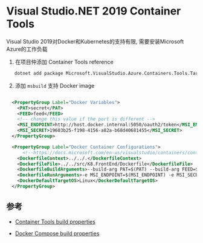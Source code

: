 # Visual Studio.NET 2019 Container Tools

Visual Studio 2019对Docker和Kubernetes的支持有限, 需要安装Microsoft Azure的工作负载

1. 在项目仲添加 Container Tools reference

```bash
   dotnet add package Microsoft.VisualStudio.Azure.Containers.Tools.Targets
```

2. 添加 `msbuild` 支持 Docker image

```xml

  <PropertyGroup Label="Docker Variables">
    <PAT>secret</PAT>
    <FEED>feed</FEED>
    <!-- change this value if the port is different -->
    <MSI_ENDPOINT>http://host.docker.internal:5050/oauth2/token</MSI_ENDPOINT>
    <MSI_SECRET>19603b25-f198-4156-a82a-b68d40681455</MSI_SECRET>
  </PropertyGroup>

  <PropertyGroup Label="Docker Container Configurations">
      <!--https://docs.microsoft.com/en-us/visualstudio/containers/container-msbuild-properties?view=vs-2019-->
    <DockerfileContext>../../.</DockerfileContext>
    <DockerfileFile>../../src/K8.FrontEnd/Dockerfile</DockerfileFile>
    <DockerfileBuildArguments>--build-arg PAT=$(PAT) --build-arg FEED=$(FEED) --build-arg MSI_ENDPOINT=$(MSI_ENDPOINT) --build-arg MSI_SECRET=$(MSI_SECRET)</DockerfileBuildArguments>
    <DockerfileRunArguments>-e MSI_ENDPOINT=$(MSI_ENDPOINT) -e MSI_SECRET=$(MSI_SECRET)</DockerfileRunArguments>
    <DockerDefaultTargetOS>Linux</DockerDefaultTargetOS>
  </PropertyGroup>

```

## 参考

- [Container Tools build properties](https://docs.microsoft.com/zh-cn/visualstudio/containers/container-msbuild-properties?view=vs-2019)

- [Docker Compose build properties](https://docs.microsoft.com/zh-cn/visualstudio/containers/docker-compose-properties?view=vs-2019)
